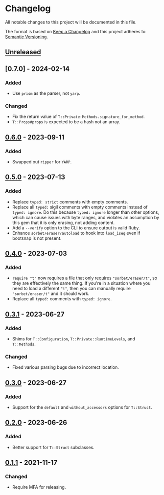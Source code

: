 # Changelog

All notable changes to this project will be documented in this file.

The format is based on [Keep a Changelog](http://keepachangelog.com/en/1.0.0/) and this project adheres to [Semantic Versioning](http://semver.org/spec/v2.0.0.html).

## [Unreleased]

## [0.7.0] - 2024-02-14

### Added

- Use `prism` as the parser, not `yarp`.

### Changed

- Fix the return value of `T::Private:Methods.signature_for_method`.
- `T::Props#props` is expected to be a hash not an array.

## [0.6.0] - 2023-09-11

### Added

- Swapped out `ripper` for `YARP`.

## [0.5.0] - 2023-07-13

### Added

- Replace `typed: strict` comments with empty comments.
- Replace all `typed:` sigil comments with empty comments instead of `typed: ignore`. Do this because `typed: ignore` longer than other options, which can cause issues with byte ranges, and violates an assumption by this gem that it is only erasing, not adding content.
- Add a `--verify` option to the CLI to ensure output is valid Ruby.
- Enhance `sorbet/eraser/autoload` to hook into `load_iseq` even if bootsnap is not present.

## [0.4.0] - 2023-07-03

### Added

- `require "t"` now requires a file that only requires `"sorbet/eraser/t"`, so they are effectively the same thing. If you're in a situation where you need to load a different `"t"`, then you can manually require `"sorbet/eraser/t"` and it should work.
- Replace all `typed:` comments with `typed: ignore`.

## [0.3.1] - 2023-06-27

### Added

- Shims for `T::Configuration`, `T::Private::RuntimeLevels`, and `T::Methods`.

### Changed

- Fixed various parsing bugs due to incorrect location.

## [0.3.0] - 2023-06-27

### Added

- Support for the `default` and `without_accessors` options for `T::Struct`.

## [0.2.0] - 2023-06-26

### Added

- Better support for `T::Struct` subclasses.

## [0.1.1] - 2021-11-17

### Changed

- Require MFA for releasing.

[unreleased]: https://github.com/kddnewton/sorbet-eraser/compare/v0.6.0...HEAD
[0.6.0]: https://github.com/kddnewton/sorbet-eraser/compare/v0.5.0...v0.6.0
[0.5.0]: https://github.com/kddnewton/sorbet-eraser/compare/v0.4.0...v0.5.0
[0.4.0]: https://github.com/kddnewton/sorbet-eraser/compare/v0.3.1...v0.4.0
[0.3.1]: https://github.com/kddnewton/sorbet-eraser/compare/v0.3.0...v0.3.1
[0.3.0]: https://github.com/kddnewton/sorbet-eraser/compare/v0.2.0...v0.3.0
[0.2.0]: https://github.com/kddnewton/sorbet-eraser/compare/v0.1.1...v0.2.0
[0.1.1]: https://github.com/kddnewton/sorbet-eraser/compare/f6a712...v0.1.1
